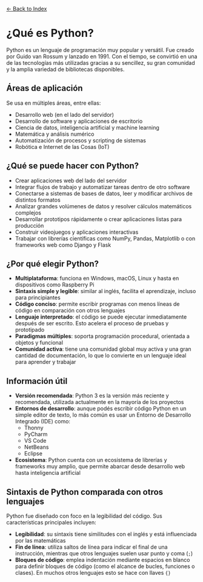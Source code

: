 [← Back to Index](README.md)

# ¿Qué es Python?

Python es un lenguaje de programación muy popular y versátil. Fue creado por Guido van Rossum y lanzado en 1991. Con el tiempo, se convirtió en una de las tecnologías más utilizadas gracias a su sencillez, su gran comunidad y la amplia variedad de bibliotecas disponibles.

## Áreas de aplicación

Se usa en múltiples áreas, entre ellas:

- Desarrollo web (en el lado del servidor)
- Desarrollo de software y aplicaciones de escritorio
- Ciencia de datos, inteligencia artificial y machine learning
- Matemática y análisis numérico
- Automatización de procesos y scripting de sistemas
- Robótica e Internet de las Cosas (IoT)

## ¿Qué se puede hacer con Python?

- Crear aplicaciones web del lado del servidor
- Integrar flujos de trabajo y automatizar tareas dentro de otro software
- Conectarse a sistemas de bases de datos, leer y modificar archivos de distintos formatos
- Analizar grandes volúmenes de datos y resolver cálculos matemáticos complejos
- Desarrollar prototipos rápidamente o crear aplicaciones listas para producción
- Construir videojuegos y aplicaciones interactivas
- Trabajar con librerías científicas como NumPy, Pandas, Matplotlib o con frameworks web como Django y Flask

## ¿Por qué elegir Python?

- **Multiplataforma**: funciona en Windows, macOS, Linux y hasta en dispositivos como Raspberry Pi
- **Sintaxis simple y legible**: similar al inglés, facilita el aprendizaje, incluso para principiantes
- **Código conciso**: permite escribir programas con menos líneas de código en comparación con otros lenguajes
- **Lenguaje interpretado**: el código se puede ejecutar inmediatamente después de ser escrito. Esto acelera el proceso de pruebas y prototipado
- **Paradigmas múltiples**: soporta programación procedural, orientada a objetos y funcional
- **Comunidad activa**: tiene una comunidad global muy activa y una gran cantidad de documentación, lo que lo convierte en un lenguaje ideal para aprender y trabajar

## Información útil

- **Versión recomendada**: Python 3 es la versión más reciente y recomendada, utilizada actualmente en la mayoría de los proyectos
- **Entornos de desarrollo**: aunque podés escribir código Python en un simple editor de texto, lo más común es usar un Entorno de Desarrollo Integrado (IDE) como:
  - Thonny
  - PyCharm
  - VS Code
  - NetBeans
  - Eclipse
- **Ecosistema**: Python cuenta con un ecosistema de librerías y frameworks muy amplio, que permite abarcar desde desarrollo web hasta inteligencia artificial

## Sintaxis de Python comparada con otros lenguajes

Python fue diseñado con foco en la legibilidad del código. Sus características principales incluyen:

- **Legibilidad**: su sintaxis tiene similitudes con el inglés y está influenciada por las matemáticas
- **Fin de línea**: utiliza saltos de línea para indicar el final de una instrucción, mientras que otros lenguajes suelen usar punto y coma (`;`)
- **Bloques de código**: emplea indentación mediante espacios en blanco para definir bloques de código (como el alcance de bucles, funciones o clases). En muchos otros lenguajes esto se hace con llaves `{}`